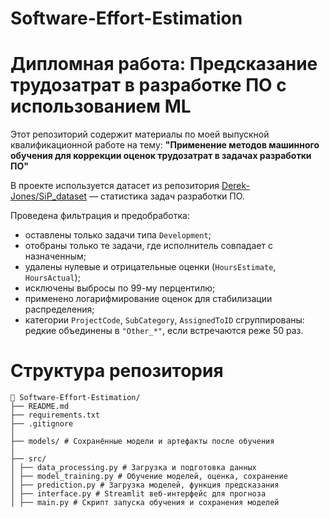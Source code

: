 # Software-Effort-Estimation
# Дипломная работа: Предсказание трудозатрат в разработке ПО с использованием ML

Этот репозиторий содержит материалы по моей выпускной квалификационной работе на тему:
**"Применение методов машинного обучения для коррекции оценок трудозатрат в задачах разработки ПО"**

В проекте используется датасет из репозитория [Derek-Jones/SiP_dataset](https://github.com/Derek-Jones/SiP_dataset) — статистика задач разработки ПО.

Проведена фильтрация и предобработка:

- оставлены только задачи типа `Development`;
- отобраны только те задачи, где исполнитель совпадает с назначенным;
- удалены нулевые и отрицательные оценки (`HoursEstimate`, `HoursActual`);
- исключены выбросы по 99-му перцентилю;
- применено логарифмирование оценок для стабилизации распределения;
- категории `ProjectCode`, `SubCategory`, `AssignedToID` сгруппированы: редкие объединены в `"Other_*"`, если встречаются реже 50 раз.

# Структура репозитория
```
📁 Software-Effort-Estimation/
├── README.md
├── requirements.txt
├── .gitignore
│
├── models/ # Сохранённые модели и артефакты после обучения
│
├── src/
│ ├── data_processing.py # Загрузка и подготовка данных
│ ├── model_training.py # Обучение моделей, оценка, сохранение
│ ├── prediction.py # Загрузка моделей, функция предсказания
│ ├── interface.py # Streamlit веб-интерфейс для прогноза
│ ├── main.py # Скрипт запуска обучения и сохранения моделей
```
